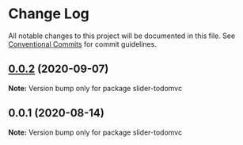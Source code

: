# Change Log

All notable changes to this project will be documented in this file.
See [Conventional Commits](https://conventionalcommits.org) for commit guidelines.

## [0.0.2](https://github.com/calesce/redux-slider-monitor/compare/slider-todomvc@0.0.1...slider-todomvc@0.0.2) (2020-09-07)

**Note:** Version bump only for package slider-todomvc

## 0.0.1 (2020-08-14)

**Note:** Version bump only for package slider-todomvc
